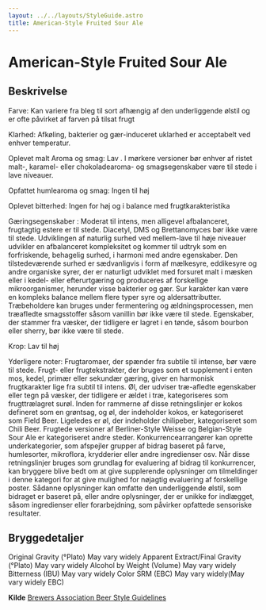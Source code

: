 ```yaml
---
layout: ../../layouts/StyleGuide.astro
title: American-Style Fruited Sour Ale
---
```

# American-Style Fruited Sour Ale

## Beskrivelse
Farve: Kan variere fra bleg til sort afhængig af den underliggende ølstil og er ofte påvirket af farven på tilsat frugt

Klarhed: Afkøling, bakterier og gær-induceret uklarhed er acceptabelt ved enhver temperatur.

Oplevet malt Aroma og smag: Lav . I mørkere versioner bør enhver af ristet malt-, karamel- eller chokoladearoma- og smagsegenskaber være til stede i lave niveauer.

Opfattet humlearoma og smag: Ingen til høj

Oplevet bitterhed: Ingen for høj og i balance med frugtkarakteristika

Gæringsegenskaber : Moderat til intens, men alligevel afbalanceret, frugtagtig estere er til stede. Diacetyl, DMS og Brettanomyces bør ikke være til stede. Udviklingen af ​​naturlig surhed ved mellem-lave til høje niveauer udvikler en afbalanceret kompleksitet og kommer til udtryk som en forfriskende, behagelig surhed, i harmoni med andre egenskaber. Den tilstedeværende surhed er sædvanligvis i form af mælkesyre, eddikesyre og andre organiske syrer, der er naturligt udviklet med forsuret malt i mæsken eller i kedel- eller efterurtgæring og produceres af forskellige mikroorganismer, herunder visse bakterier og gær. Sur karakter kan være en kompleks balance mellem flere typer syre og aldersattributter. Træbeholdere kan bruges under fermentering og ældningsprocessen, men træafledte smagsstoffer såsom vanillin bør ikke være til stede. Egenskaber, der stammer fra væsker, der tidligere er lagret i en tønde, såsom bourbon eller sherry, bør ikke være til stede.

Krop: Lav til høj

Yderligere noter: Frugtaromaer, der spænder fra subtile til intense, bør være til stede. Frugt- eller frugtekstrakter, der bruges som et supplement i enten mos, kedel, primær eller sekundær gæring, giver en harmonisk frugtkarakter lige fra subtil til intens. Øl, der udviser træ-afledte egenskaber eller tegn på væsker, der tidligere er ældet i træ, kategoriseres som frugttrælagret surøl. Inden for rammerne af disse retningslinjer er kokos defineret som en grøntsag, og øl, der indeholder kokos, er kategoriseret som Field Beer. Ligeledes er øl, der indeholder chilipeber, kategoriseret som Chili Beer. Frugtede versioner af Berliner-Style Weisse og Belgian-Style Sour Ale er kategoriseret andre steder.						Konkurrencearrangører kan oprette underkategorier, som afspejler grupper af bidrag baseret på farve, humlesorter, mikroflora, krydderier eller andre ingredienser osv. Når disse retningslinjer bruges som grundlag for evaluering af bidrag til konkurrencer, kan bryggere blive bedt om at give supplerende oplysninger om tilmeldinger i denne kategori for at give mulighed for nøjagtig evaluering af forskellige poster. Sådanne oplysninger kan omfatte den underliggende ølstil, som bidraget er baseret på, eller andre oplysninger, der er unikke for indlægget, såsom ingredienser eller forarbejdning, som påvirker opfattede sensoriske resultater.




## Bryggedetaljer
Original Gravity (°Plato) May vary widely 
Apparent Extract/Final Gravity (°Plato) May vary widely 
Alcohol by Weight (Volume) May vary widely 
Bitterness (IBU) May vary widely
Color SRM (EBC) May vary widely(May vary widely EBC)					



**Kilde**
[Brewers Association Beer Style Guidelines](https://www.brewersassociation.org/)
